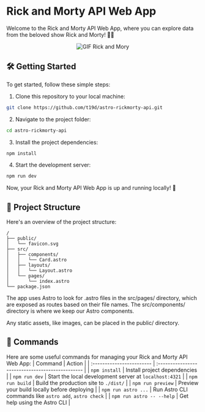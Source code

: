 # Rick and Morty API Web App

Welcome to the Rick and Morty API Web App, where you can explore data from the beloved show Rick and Morty! 🚀🌌

<p align="center">
  <img src="https://media.giphy.com/media/v1.Y2lkPTc5MGI3NjExZnA1NWVnNXgzY283ejZoZ3ZheGpqMm1qN2xkYnFxZDJ4Y29tYXV3dSZlcD12MV9pbnRlcm5hbF9naWZfYnlfaWQmY3Q9Zw/3o85xuO1siCT147FrG/giphy.gif" alt="GIF Rick and Mory">
</p>

## 🛠️ Getting Started

To get started, follow these simple steps:

1. Clone this repository to your local machine:

```bash
git clone https://github.com/t19d/astro-rickmorty-api.git
```

2. Navigate to the project folder:

```bash
cd astro-rickmorty-api
```

3. Install the project dependencies:

```bash
npm install
```

4. Start the development server:

```bash
npm run dev
```

Now, your Rick and Morty API Web App is up and running locally! 🌟

## 📄 Project Structure

Here's an overview of the project structure:

```
/
├── public/
│   └── favicon.svg
├── src/
│   ├── components/
│   │   └── Card.astro
│   ├── layouts/
│   │   └── Layout.astro
│   └── pages/
│       └── index.astro
└── package.json
```

The app uses Astro to look for .astro files in the src/pages/ directory, which are exposed as routes based on their file names. The src/components/ directory is where we keep our Astro components.

Any static assets, like images, can be placed in the public/ directory.

## 🚀 Commands

Here are some useful commands for managing your Rick and Morty API Web App:
| Command | Action |
| :------------------------ | :----------------------------------------------- |
| `npm install` | Install project dependencies |
| `npm run dev` | Start the local development server at `localhost:4321` |
| `npm run build` | Build the production site to `./dist/` |
| `npm run preview` | Preview your build locally before deploying |
| `npm run astro ...` | Run Astro CLI commands like `astro add`, `astro check` |
| `npm run astro -- --help` | Get help using the Astro CLI |
